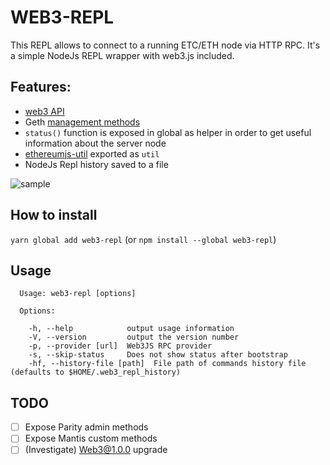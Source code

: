# WEB3-REPL

This REPL allows to connect to a running ETC/ETH node via HTTP RPC. It's a simple NodeJs REPL wrapper with web3.js included.

## Features:

- [web3 API](https://www.npmjs.com/package/web3)
- Geth [management methods](https://github.com/ethereum/go-ethereum/wiki/Management-APIs)
- `status()` function is exposed in global as helper in order to get useful information about the server node
- [ethereumjs-util](https://github.com/ethereumjs/ethereumjs-util/blob/master/docs/index.md) exported as `util`
- NodeJs Repl history saved to a file

![sample](https://cloud.githubusercontent.com/assets/3750504/22864705/33afed3e-f135-11e6-9c53-33e879abdc06.gif)

## How to install
`yarn global add web3-repl` (or `npm install --global web3-repl`)

## Usage

```
  Usage: web3-repl [options]

  Options:

    -h, --help            output usage information
    -V, --version         output the version number
    -p, --provider [url]  Web3JS RPC provider
    -s, --skip-status     Does not show status after bootstrap
    -hf, --history-file [path]  File path of commands history file (defaults to $HOME/.web3_repl_history)
```

## TODO

- [ ] Expose Parity admin methods
- [ ] Expose Mantis custom methods
- [ ] (Investigate) Web3@1.0.0 upgrade